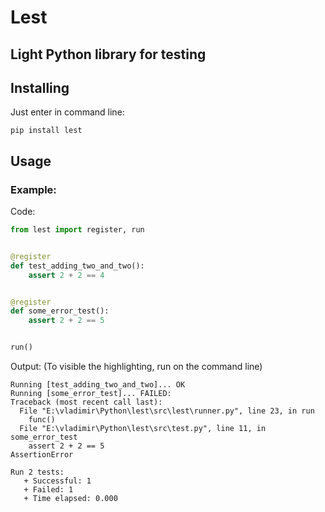 # Lest

## Light Python library for testing

## Installing

Just enter in command line:

```shell
pip install lest
```

## Usage

### Example:

Code:

```python
from lest import register, run


@register
def test_adding_two_and_two():
    assert 2 + 2 == 4


@register
def some_error_test():
    assert 2 + 2 == 5


run()
```

Output: (To visible the highlighting, run on the command line)

```text
Running [test_adding_two_and_two]... OK
Running [some_error_test]... FAILED:
Traceback (most recent call last):
  File "E:\vladimir\Python\lest\src\lest\runner.py", line 23, in run
    func()
  File "E:\vladimir\Python\lest\src\test.py", line 11, in some_error_test
    assert 2 + 2 == 5
AssertionError

Run 2 tests:
   + Successful: 1
   + Failed: 1
   + Time elapsed: 0.000
```
